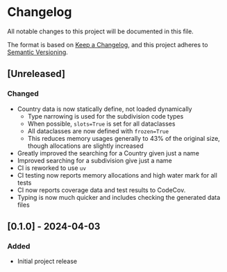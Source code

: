 # Changelog

All notable changes to this project will be documented in this file.

The format is based on [Keep a Changelog](https://keepachangelog.com/en/1.1.0/),
and this project adheres to [Semantic Versioning](https://semver.org/spec/v2.0.0.html).

## [Unreleased]

### Changed

- Country data is now statically define, not loaded dynamically
  - Type narrowing is used for the subdivision code types
  - When possible, `slots=True` is set for all dataclasses
  - All dataclasses are now defined with `frozen=True`
  - This reduces memory usages generally to 43% of the original size, though allocations are slightly increased
- Greatly improved the searching for a Country given just a name
- Improved searching for a subdivision give just a name
- CI is reworked to use `uv`
- CI testing now reports memory allocations and high water mark for all tests
- CI now reports coverage data and test results to CodeCov.
- Typing is now much quicker and includes checking the generated data files

## [0.1.0] - 2024-04-03

### Added

- Initial project release
